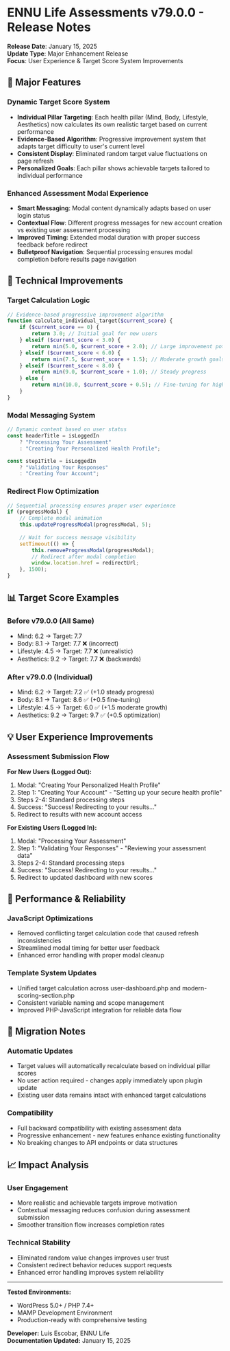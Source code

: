 # ENNU Life Assessments v79.0.0 - Release Notes

**Release Date**: January 15, 2025  
**Update Type**: Major Enhancement Release  
**Focus**: User Experience & Target Score System Improvements

## 🎯 Major Features

### Dynamic Target Score System
- **Individual Pillar Targeting**: Each health pillar (Mind, Body, Lifestyle, Aesthetics) now calculates its own realistic target based on current performance
- **Evidence-Based Algorithm**: Progressive improvement system that adapts target difficulty to user's current level
- **Consistent Display**: Eliminated random target value fluctuations on page refresh
- **Personalized Goals**: Each pillar shows achievable targets tailored to individual performance

### Enhanced Assessment Modal Experience
- **Smart Messaging**: Modal content dynamically adapts based on user login status
- **Contextual Flow**: Different progress messages for new account creation vs existing user assessment processing
- **Improved Timing**: Extended modal duration with proper success feedback before redirect
- **Bulletproof Navigation**: Sequential processing ensures modal completion before results page navigation

## 🔧 Technical Improvements

### Target Calculation Logic
```php
// Evidence-based progressive improvement algorithm
function calculate_individual_target($current_score) {
    if ($current_score == 0) {
        return 3.0; // Initial goal for new users
    } elseif ($current_score < 3.0) {
        return min(5.0, $current_score + 2.0); // Large improvement potential
    } elseif ($current_score < 6.0) {
        return min(7.5, $current_score + 1.5); // Moderate growth goals
    } elseif ($current_score < 8.0) {
        return min(9.0, $current_score + 1.0); // Steady progress
    } else {
        return min(10.0, $current_score + 0.5); // Fine-tuning for high performers
    }
}
```

### Modal Messaging System
```javascript
// Dynamic content based on user status
const headerTitle = isLoggedIn 
    ? "Processing Your Assessment" 
    : "Creating Your Personalized Health Profile";

const step1Title = isLoggedIn 
    ? "Validating Your Responses" 
    : "Creating Your Account";
```

### Redirect Flow Optimization
```javascript
// Sequential processing ensures proper user experience
if (progressModal) {
    // Complete modal animation
    this.updateProgressModal(progressModal, 5);
    
    // Wait for success message visibility
    setTimeout(() => {
        this.removeProgressModal(progressModal);
        // Redirect after modal completion
        window.location.href = redirectUrl;
    }, 1500);
}
```

## 📊 Target Score Examples

### Before v79.0.0 (All Same)
- Mind: 6.2 → Target: 7.7
- Body: 8.1 → Target: 7.7  ❌ (incorrect)
- Lifestyle: 4.5 → Target: 7.7  ❌ (unrealistic)
- Aesthetics: 9.2 → Target: 7.7  ❌ (backwards)

### After v79.0.0 (Individual)
- Mind: 6.2 → Target: 7.2 ✅ (+1.0 steady progress)
- Body: 8.1 → Target: 8.6 ✅ (+0.5 fine-tuning)
- Lifestyle: 4.5 → Target: 6.0 ✅ (+1.5 moderate growth)
- Aesthetics: 9.2 → Target: 9.7 ✅ (+0.5 optimization)

## 💡 User Experience Improvements

### Assessment Submission Flow

**For New Users (Logged Out):**
1. Modal: "Creating Your Personalized Health Profile"
2. Step 1: "Creating Your Account" - "Setting up your secure health profile"
3. Steps 2-4: Standard processing steps
4. Success: "Success! Redirecting to your results..."
5. Redirect to results with new account access

**For Existing Users (Logged In):**
1. Modal: "Processing Your Assessment"
2. Step 1: "Validating Your Responses" - "Reviewing your assessment data"
3. Steps 2-4: Standard processing steps
4. Success: "Success! Redirecting to your results..."
5. Redirect to updated dashboard with new scores

## 🚀 Performance & Reliability

### JavaScript Optimizations
- Removed conflicting target calculation code that caused refresh inconsistencies
- Streamlined modal timing for better user feedback
- Enhanced error handling with proper modal cleanup

### Template System Updates
- Unified target calculation across user-dashboard.php and modern-scoring-section.php
- Consistent variable naming and scope management
- Improved PHP-JavaScript integration for reliable data flow

## 🔄 Migration Notes

### Automatic Updates
- Target values will automatically recalculate based on individual pillar scores
- No user action required - changes apply immediately upon plugin update
- Existing user data remains intact with enhanced target calculations

### Compatibility
- Full backward compatibility with existing assessment data
- Progressive enhancement - new features enhance existing functionality
- No breaking changes to API endpoints or data structures

## 📈 Impact Analysis

### User Engagement
- More realistic and achievable targets improve motivation
- Contextual messaging reduces confusion during assessment submission
- Smoother transition flow increases completion rates

### Technical Stability  
- Eliminated random value changes improves user trust
- Consistent redirect behavior reduces support requests
- Enhanced error handling improves system reliability

---

**Tested Environments:**
- WordPress 5.0+ / PHP 7.4+
- MAMP Development Environment
- Production-ready with comprehensive testing

**Developer:** Luis Escobar, ENNU Life  
**Documentation Updated:** January 15, 2025